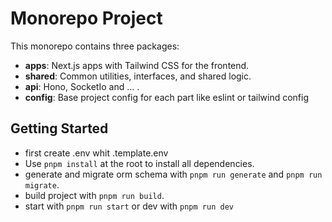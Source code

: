 # Monorepo Project

This monorepo contains three packages:

- **apps**: Next.js apps with Tailwind CSS for the frontend.
- **shared**: Common utilities, interfaces, and shared logic.
- **api**: Hono, SocketIo and ... .
- **config**: Base project config for each part like eslint or tailwind config

## Getting Started

- first create .env whit .template.env
- Use `pnpm install` at the root to install all dependencies.
- generate and migrate orm schema with `pnpm run generate` and `pnpm run migrate`.
- build project with `pnpm run build`.
- start with `pnpm run start` or dev with `pnpm run dev`
